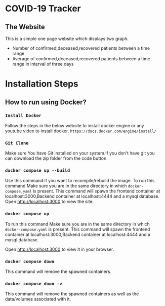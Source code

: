 # COVID-19 Tracker
## The Website
This is a simple one page website which displays two graph.
- Number of confirmed,deceased,recovered patients between a time range 
- Average of confirmed,deceased,recovered patients between a time range in interval of three days 

# Installation Steps

## How to run using Docker?

### `Install Docker`
Follow the steps in the below website to install docker engine or any youtube video to install docker.
`https://docs.docker.com/engine/install/`

### `Git Clone`
Make sure You have Git installed on your system.If you don't have git you can download the zip folder from the code button.

### `docker compose up --build`
Use this command if you want to recompile/rebuild the image.
To run this command Make sure you are in the same directory in which `docker-compose.yaml` is present.
This command will spawn the frontend container at localhost:3000,Backend container at localhost:4444 and a mysql database.
Open [http://localhost:3000](http://localhost:3000) to view the site.

### `docker compose up`
To run this command Make sure you are in the same directory in which `docker-compose.yaml` is present.
This command will spawn the frontend container at localhost:3000,Backend container at localhost:4444 and a mysql database.

Open [http://localhost:3000](http://localhost:3000) to view it in your browser.

### `docker compose down`
This command will remove the spawned containers.

### `docker compose down -v`
This command will remove the spawned containers as well as the data/volumes associated with it.
